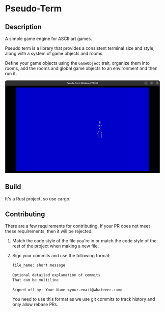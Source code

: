 # Pseudo-Term

## Description

A simple game engine for ASCII art games.

Pseudo term is a library that provides a consistent terminal size and style, along with a system of game objects and rooms.

Define your game objects using the `GameObject` trait, organize them into rooms, add the rooms and global game objects to an environment and then run it.

![screenshot](./screenshot.png)

## Build

It's a Rust project, so use cargo.

## Contributing

There are a few requirements for contributing. If your PR does not meet these requirements, then it will be rejected.

1. Match the code style of the file you're in or match the code style of the rest of the project when making a new file.
2. Sign your commits and use the following format:
   ```
   file_name: short message

   Optional detailed explanation of commits
   That can be multiline

   Signed-off-by: Your Name <your.email@whatever.com>
   ```

   You need to use this format as we use git commits to track history and only allow rebase PRs.

